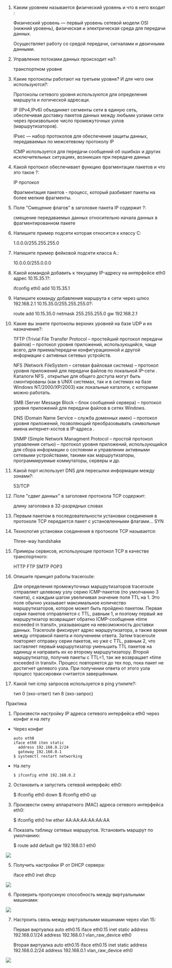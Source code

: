 1) Каким уровнем называется физический уровень и что в него входит :

	Физический уровень — первый уровень сетевой модели OSI (нижний уровень), физическая и электрическая среда для передачи данных.
	
	Осуществляет работу со средой передачи, сигналами и двоичными данными.
	
2) Управление потоками данных происходит на?:

	транспортном уровне
	
3) Какие протоколы работают на третьем уровне? И для чего они используются?:

	Протоколы сетевого уровня используются для определения маршрута и логической адресаци.
	
	IP (IPv4,IPv6) объединяет сегменты сети в единую сеть, обеспечивая доставку пакетов данных между любыми узлами сети через произвольное число промежуточных узлов (маршрутизаторов).
	
	IPsec — набор протоколов для обеспечения защиты данных, передаваемых по межсетевому протоколу IP
	
	ICMP используется для передачи сообщений об ошибках и других исключительных ситуациях, возникших при передаче данных

4) Какой протокол обеспечивает функцию фрагментации пакетов и что это такое ?:

	IP протокол
	
	Фрагментация пакетов - процесс, который разбивает пакеты на более мелкие фрагменты.
	
5) Поле "Смещение флагов" в заголовке пакета IP содержит ?:

	смещение передаваемых данных относительно начала данных в фрагментированном пакете 

6) Напишите пример подсети которая относится к классу C:

	1.0.0.0/255.255.255.0
	
7) Напишите пример фейковой подсети класса А.:

	10.0.0.0/255.0.0.0 

8) Какой командой добавить к текущему IP-адресу на интерфейсе eth0 адрес 10.15.35.1?:

	ifconfig eth0 add 10.15.35.1 

9) Напишите команду добавления маршрута к сети через шлюз 192.168.2.1 10.15.35.0/255.255.255.0?:

	route add 10.15.35.0 netmask 255.255.255.0 gw 192.168.2.1

10) Какие вы знаете протоколы верхних уровней на базе UDP и их назначение?:

	TFTP (Trivial File Transfer Protocol – простейший протокол передачи файлов) – протокол уровня приложений, использующийся, чаще всего, для приема/передачи конфигурационной и другой информации с активных сетевых устройств.
	
	NFS (Network FileSystem – сетевая файловая система) – протокол уровня приложений для передачи файлов по локальной IP-сети . Каталоги NFS , открытые для общего доступа могут быть смонтированы (как в UNIX системах, так и в системах на базе Windows NT/2000/XP/2003) как локальные каталоги, с которыми можно работать.
	
	SMB (Server Message Block – блок сообщений сервера) – протокол уровня приложений для передачи файлов в сетях Windows.
	
	DNS (Domain Name Service – служба доменных имен) – протокол уровня приложений, позволяющий преобразовывать символьные имена интернет-хостов в IP-адреса .
	
	SNMP (Simple Network Managment Protocol – простой протокол управления сетью) – протокол уровня приложений, использующийся для сбора информации о состоянии и управлении активными сетевыми устройствами, такими как маршрутизаторы, программируемые коммутаторы, серверы и др.
	
11) Какой порт использует DNS для пересылки информации между зонами?:

	53/TCP

12) Поле "сдвиг данных" в заголовке протокола TCP содержит:

	длину заголовка в 32-разрядных словах
	
13) Первым пакетом в последовательности установки соединения в протоколе TCP передается пакет с установленными флагами… 
	SYN

14) Технология установки соединения в протоколе TCP называется:

	Three-way handshake 

15) Примеры сервисов, использующие протокол TCP в качестве транспортного:

	HTTP
	FTP
	SMTP
	POP3

16) Опишите принцип работы traceroute:

	Для определения промежуточных маршрутизаторов traceroute отправляет целевому узлу серию ICMP-пакетов (по умолчанию 3 пакета), с каждым шагом увеличивая значение поля TTL на 1. Это поле обычно указывает максимальное количество маршрутизаторов, которое может быть пройдено пакетом. 
	Первая серия пакетов отправляется с TTL, равным 1, и поэтому первый же маршрутизатор возвращает обратно ICMP-сообщение «time exceeded in transit», указывающее на невозможность доставки данных. Traceroute фиксирует адрес маршрутизатора, а также время между отправкой пакета и получением ответа. Затем traceroute повторяет отправку серии пакетов, но уже с TTL, равным 2, что заставляет первый маршрутизатор уменьшить TTL пакетов на единицу и направить их ко второму маршрутизатору. Второй маршрутизатор, получив пакеты с TTL=1, так же возвращает «time exceeded in transit».
	Процесс повторяется до тех пор, пока пакет не достигнет целевого узла. При получении ответа от этого узла процесс трассировки считается завершённым.
	
17) Какой тип icmp запросов используется в ping утилите?:

	тип 0 (эхо-ответ)
	тип 8 (эхо-запрос)
	
	
Практика
1. Произвести настройку IP адреса сетевого интерфейса eth0 через конфиг и на лету

 - Через конфиг
	```
	auto eth0
	iface eth0 iten static
	  address 192.168.0.2/24
	  gateway 192.168.0.1
	$ systemctl restart networking
	```
- На лету
	```
	$ ifconfig eth0 192.168.0.2
	```
2. Остановить и запустить сетевой интерфейс eth0:

	$ ifconfig eth0 down
	$ ifconfig eth0 up

3. Произвести смену аппаратного (MAC) адреса сетевого интерфейса eth0:

	$ ifconfig eth0 hw ether AA:AA:AA:AA:AA:AA
	
4. Показать таблицу сетевых маршрутов. Установить маршрут по умолчанию:

	$ route add default gw 192.168.0.1 eth0
	
![](https://i.imgur.com/nV8PkjL.png)

5. Получить настройки IP от DHCP сервера:

	iface eth0 inet dhcp
	
![](https://i.imgur.com/m5k2Qzy.png)

6. Проверить пропускную способность между виртуальными машинами:

![](https://i.imgur.com/TK0Cws7.png)

7. Настроить связь между виртуальными машинами через vlan 15:


	Первая виртуалка
	auto eth0.15 
	iface eth0.15 inet static
	  address 192.168.0.1/24
	  address 192.168.0.1
	  vlan_raw_device eth0


	Вторая виртуалка
	auto eth0.15 
	iface eth0.15 inet static
	  address 192.168.0.2/24
	  address 192.168.0.1
	  vlan_raw_device eth0


![](https://i.imgur.com/fHxhYMX.png)
